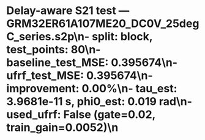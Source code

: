 # Delay-aware S21 test — GRM32ER61A107ME20_DC0V_25degC_series.s2p\n- split: block, test_points: 80\n- baseline_test_MSE: 0.395674\n- ufrf_test_MSE: 0.395674\n- improvement: 0.00%\n- tau_est: 3.9681e-11 s, phi0_est: 0.019 rad\n- used_ufrf: False (gate=0.02, train_gain=0.0052)\n